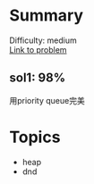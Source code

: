 # Summary
Difficulty: medium<br/>
[Link to problem](https://leetcode.com/problems/kth-largest-element-in-an-array/submissions/)<br/>
## sol1: 98%
用priority queue完美
# Topics
- heap
- dnd
